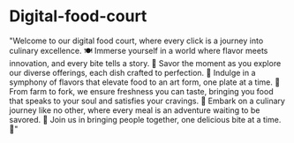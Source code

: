 # Digital-food-court 
"Welcome to our digital food court, where every click is a journey into culinary excellence. 🍽️ Immerse yourself in a world where flavor meets innovation, and every bite tells a story. 🌟 Savor the moment as you explore our diverse offerings, each dish crafted to perfection. 🎨 Indulge in a symphony of flavors that elevate food to an art form, one plate at a time. 🍲 From farm to fork, we ensure freshness you can taste, bringing you food that speaks to your soul and satisfies your cravings. 🥄 Embark on a culinary journey like no other, where every meal is an adventure waiting to be savored. 🚀 Join us in bringing people together, one delicious bite at a time. 🍴"
